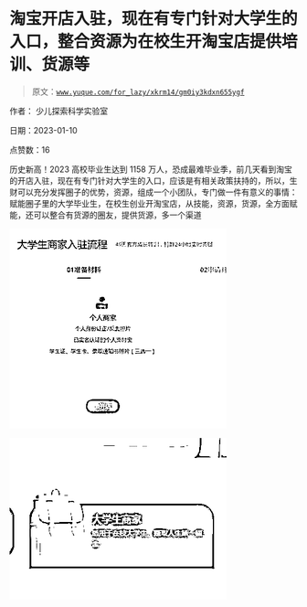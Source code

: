 # 淘宝开店入驻，现在有专门针对大学生的入口，整合资源为在校生开淘宝店提供培训、货源等

> 原文：[`www.yuque.com/for_lazy/xkrm14/gm0iy3kdxn655ygf`](https://www.yuque.com/for_lazy/xkrm14/gm0iy3kdxn655ygf)



作者： 少儿探索科学实验室 

日期：2023-01-10 

点赞数：16 

历史新高！2023 高校毕业生达到 1158 万人，恐成最难毕业季，前几天看到淘宝的开店入驻，现在有专门针对大学生的入口，应该是有相关政策扶持的，所以，生财可以充分发挥圈子的优势，资源，组成一个小团队，专门做一件有意义的事情：赋能圈子里的大学毕业生，在校生创业开淘宝店，从技能，资源，货源，全方面赋能，还可以整合有货源的圈友，提供货源，多一个渠道 

![](img/6d89f58ac2f8e87fc2c747258bdffb8c.png) 

![](img/38de716ef43fa169ce7759adcf3506d2.png) 

